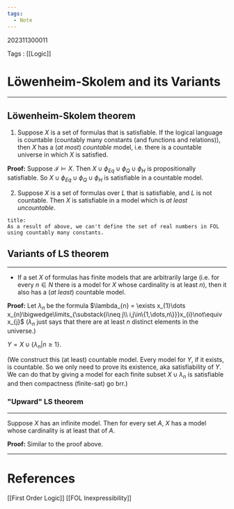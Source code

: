 ```yaml
---
tags:
  - Note
---
```

202311300011

Tags : [[Logic]]
# Löwenheim-Skolem and its Variants
---
## Löwenheim-Skolem theorem

1. Suppose $X$ is a set of formulas that is satisfiable. If the logical language is countable (countably many constants (and functions and relations)), then $X$ has a (*at most*) *countable* model, i.e. there is a countable universe in which $X$ is satisfied.

**Proof:** Suppose $\mathcal{I}\vDash X$. Then $X\cup\phi_{Eq}\cup\phi_{Q}\cup\phi_{H}$ is propositionally satisfiable. So $X\cup\phi_{Eq}\cup\phi_{Q}\cup\phi_{H}$ is satisfiable in a countable model.

2. Suppose $X$ is a set of formulas over $L$ that is satisfiable, and $L$ is not countable. Then $X$ is satisfiable in a model which is *at least uncountable*.

```ad-info
title:
As a result of above, we can't define the set of real numbers in FOL using countably many constants.

```

## Variants of LS theorem
---

- If a set $X$ of formulas has finite models that are arbitrarily large (i.e. for every $n ∈ N$ there is a model for $X$ whose cardinality is at least $n$), then it also has a (*at least*) countable model.

**Proof:** Let $\lambda_{n}$ be the formula $\lambda_{n} = \exists x_{1}\dots x_{n}\bigwedge\limits_{\substack{i\neq j\\ i,j\in\{1,\dots,n\}}}x_{i}\not\equiv x_{j}$
($\lambda_{n}$ just says that there are at least $n$ distinct elements in the universe.)

$Y=X\cup\{\lambda_{n}|n\ge 1\}$.

(We construct this (at least) countable model. Every model for $Y$, if it exists, is countable. So we only need to prove its existence, aka satisfiability of $Y$.
We can do that by giving a model for each finite subset $X\cup{\lambda_{n}}$ is satisfiable and then compactness (finite-sat) go brr.)

### "Upward" LS theorem
---
Suppose $X$ has an infinite model. Then for every set $A$, $X$ has a model whose cardinality is at least that of $A$.

**Proof:** Similar to the proof above.

---
# References
[[First Order Logic]]
[[FOL Inexpressibility]]